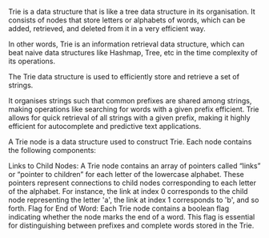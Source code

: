 Trie is a data structure that is like a tree data structure in its organisation. It consists of nodes that store letters or alphabets of words, which can be added, retrieved, and deleted from it in a very efficient way.

In other words, Trie is an information retrieval data structure, which can beat naive data structures like Hashmap, Tree, etc in the time complexity of its operations.

The Trie data structure is used to efficiently store and retrieve a set of strings.

It organises strings such that common prefixes are shared among strings, making operations like searching for words with a given prefix efficient. Trie allows for quick retrieval of all strings with a given prefix, making it highly efficient for autocomplete and predictive text applications.

A Trie node is a data structure used to construct Trie. Each node contains the following components:

Links to Child Nodes: A Trie node contains an array of pointers called “links” or “pointer to children” for each letter of the lowercase alphabet. These pointers represent connections to child nodes corresponding to each letter of the alphabet. For instance, the link at index 0 corresponds to the child node representing the letter 'a', the link at index 1 corresponds to 'b', and so forth.
Flag for End of Word: Each Trie node contains a boolean flag indicating whether the node marks the end of a word. This flag is essential for distinguishing between prefixes and complete words stored in the Trie.
